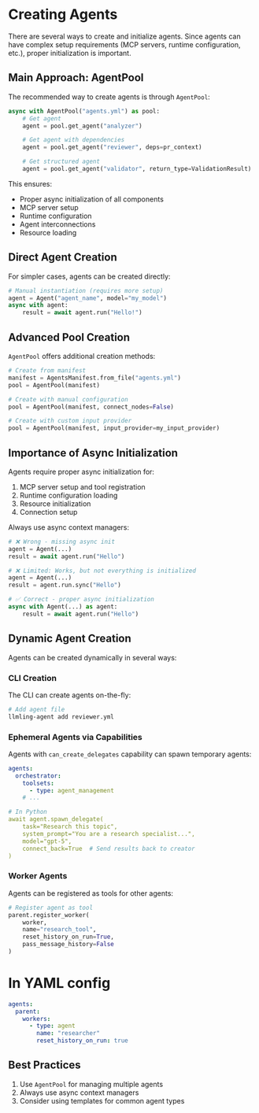 # Creating Agents

There are several ways to create and initialize agents. Since agents can have complex setup requirements (MCP servers, runtime configuration, etc.), proper initialization is important.

## Main Approach: AgentPool
The recommended way to create agents is through `AgentPool`:

```python
async with AgentPool("agents.yml") as pool:
    # Get agent
    agent = pool.get_agent("analyzer")

    # Get agent with dependencies
    agent = pool.get_agent("reviewer", deps=pr_context)

    # Get structured agent
    agent = pool.get_agent("validator", return_type=ValidationResult)
```

This ensures:

- Proper async initialization of all components
- MCP server setup
- Runtime configuration
- Agent interconnections
- Resource loading

## Direct Agent Creation
For simpler cases, agents can be created directly:

```python
# Manual instantiation (requires more setup)
agent = Agent("agent_name", model="my_model")
async with agent:
    result = await agent.run("Hello!")
```

## Advanced Pool Creation
`AgentPool` offers additional creation methods:

```python
# Create from manifest
manifest = AgentsManifest.from_file("agents.yml")
pool = AgentPool(manifest)

# Create with manual configuration
pool = AgentPool(manifest, connect_nodes=False)

# Create with custom input provider
pool = AgentPool(manifest, input_provider=my_input_provider)
```

## Importance of Async Initialization

Agents require proper async initialization for:

1. MCP server setup and tool registration
2. Runtime configuration loading
3. Resource initialization
4. Connection setup

Always use async context managers:
```python
# ❌ Wrong - missing async init
agent = Agent(...)
result = await agent.run("Hello")

# ❌ Limited: Works, but not everything is initialized
agent = Agent(...)
result = agent.run.sync("Hello")

# ✅ Correct - proper async initialization
async with Agent(...) as agent:
    result = await agent.run("Hello")
```

## Dynamic Agent Creation
Agents can be created dynamically in several ways:

### CLI Creation
The CLI can create agents on-the-fly:
```bash
# Add agent file
llmling-agent add reviewer.yml
```

### Ephemeral Agents via Capabilities
Agents with `can_create_delegates` capability can spawn temporary agents:

```yaml
agents:
  orchestrator:
    toolsets:
      - type: agent_management
    # ...

# In Python
await agent.spawn_delegate(
    task="Research this topic",
    system_prompt="You are a research specialist...",
    model="gpt-5",
    connect_back=True  # Send results back to creator
)
```

### Worker Agents
Agents can be registered as tools for other agents:

```python
# Register agent as tool
parent.register_worker(
    worker,
    name="research_tool",
    reset_history_on_run=True,
    pass_message_history=False
)
```

# In YAML config

```yaml
agents:
  parent:
    workers:
      - type: agent
        name: "researcher"
        reset_history_on_run: true
```

## Best Practices

1. Use `AgentPool` for managing multiple agents
2. Always use async context managers
3. Consider using templates for common agent types
